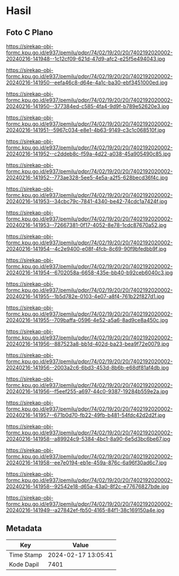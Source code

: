 # Hasil

## Foto C Plano

https://sirekap-obj-formc.kpu.go.id/e937/pemilu/pdpr/74/02/19/20/20/7402192020002-20240216-141948--1c12cf09-621d-47d9-afc2-e25f5e494043.jpg

https://sirekap-obj-formc.kpu.go.id/e937/pemilu/pdpr/74/02/19/20/20/7402192020002-20240216-141950--eefa46c8-d64e-4a1c-ba30-ebf3451000ed.jpg

https://sirekap-obj-formc.kpu.go.id/e937/pemilu/pdpr/74/02/19/20/20/7402192020002-20240216-141950--377384ed-c585-4fa4-9d9f-b789e52620e3.jpg

https://sirekap-obj-formc.kpu.go.id/e937/pemilu/pdpr/74/02/19/20/20/7402192020002-20240216-141951--5967c034-e8e1-4b63-9149-c3c1c068510f.jpg

https://sirekap-obj-formc.kpu.go.id/e937/pemilu/pdpr/74/02/19/20/20/7402192020002-20240216-141952--c2ddeb8c-f59a-4d22-a038-45a905490c85.jpg

https://sirekap-obj-formc.kpu.go.id/e937/pemilu/pdpr/74/02/19/20/20/7402192020002-20240216-141952--773ae328-5ee5-4e5a-a2f5-628becd36f4c.jpg

https://sirekap-obj-formc.kpu.go.id/e937/pemilu/pdpr/74/02/19/20/20/7402192020002-20240216-141953--34cbc79c-7841-4340-be42-74cdc1a7424f.jpg

https://sirekap-obj-formc.kpu.go.id/e937/pemilu/pdpr/74/02/19/20/20/7402192020002-20240216-141953--72667381-0f17-4052-8e78-1cdc87670a52.jpg

https://sirekap-obj-formc.kpu.go.id/e937/pemilu/pdpr/74/02/19/20/20/7402192020002-20240216-141954--4c2e9400-e08f-4fcb-8c69-90f9bfedbb9f.jpg

https://sirekap-obj-formc.kpu.go.id/e937/pemilu/pdpr/74/02/19/20/20/7402192020002-20240216-141954--6702058a-6658-435e-bb40-b92ceb6040c3.jpg

https://sirekap-obj-formc.kpu.go.id/e937/pemilu/pdpr/74/02/19/20/20/7402192020002-20240216-141955--1b5d782e-0103-4e07-a8f4-761b22f827d1.jpg

https://sirekap-obj-formc.kpu.go.id/e937/pemilu/pdpr/74/02/19/20/20/7402192020002-20240216-141955--709baffa-0596-4e52-a5a6-8ad9ce8a450c.jpg

https://sirekap-obj-formc.kpu.go.id/e937/pemilu/pdpr/74/02/19/20/20/7402192020002-20240216-141956--887523a8-bb1d-402d-ba23-bea9f72e0079.jpg

https://sirekap-obj-formc.kpu.go.id/e937/pemilu/pdpr/74/02/19/20/20/7402192020002-20240216-141956--2003a2c6-6bd3-453d-8b6b-e68df81af4db.jpg

https://sirekap-obj-formc.kpu.go.id/e937/pemilu/pdpr/74/02/19/20/20/7402192020002-20240216-141956--f5eef255-a697-44c0-9387-19284b559e2a.jpg

https://sirekap-obj-formc.kpu.go.id/e937/pemilu/pdpr/74/02/19/20/20/7402192020002-20240216-141957--671b0d70-fb22-49fb-b481-54fdc42d2d2f.jpg

https://sirekap-obj-formc.kpu.go.id/e937/pemilu/pdpr/74/02/19/20/20/7402192020002-20240216-141958--a89924c9-5384-4bc1-8a90-6e5d3bc6be67.jpg

https://sirekap-obj-formc.kpu.go.id/e937/pemilu/pdpr/74/02/19/20/20/7402192020002-20240216-141958--ee7e0194-eb1e-459a-876c-6a96f30ad6c7.jpg

https://sirekap-obj-formc.kpu.go.id/e937/pemilu/pdpr/74/02/19/20/20/7402192020002-20240216-141958--92542e18-d65a-43a0-8f2c-e77676827bde.jpg

https://sirekap-obj-formc.kpu.go.id/e937/pemilu/pdpr/74/02/19/20/20/7402192020002-20240216-141949--a27842ef-fb50-4165-84f1-38c169150a4e.jpg


## Metadata

| Key        | Value               |
| ---------- | ------------------- |
| Time Stamp | 2024-02-17 13:05:41 |
| Kode Dapil | 7401                |



